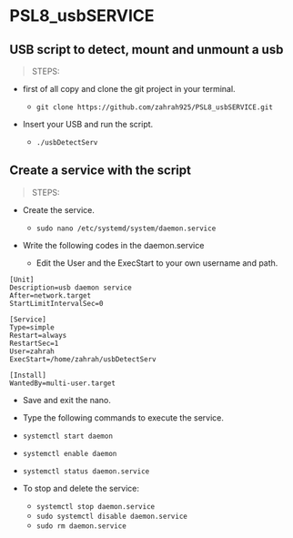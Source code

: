# PSL8_usbSERVICE
## USB script to detect, mount and unmount a usb

> STEPS:

- first of all copy and clone the git project in your terminal.

  - `git clone https://github.com/zahrah925/PSL8_usbSERVICE.git`
  
- Insert your USB and run the script.

  - `./usbDetectServ`


## Create a service with the script

> STEPS:

- Create the service.

  - `sudo nano /etc/systemd/system/daemon.service`

- Write the following codes in the daemon.service
  - Edit the User and the ExecStart to your own username and path.
```
[Unit]
Description=usb daemon service
After=network.target
StartLimitIntervalSec=0

[Service]
Type=simple
Restart=always
RestartSec=1
User=zahrah
ExecStart=/home/zahrah/usbDetectServ

[Install]
WantedBy=multi-user.target
```

- Save and exit the nano.


-  Type the following commands to execute the service.

  - `systemctl start daemon`  
  - `systemctl enable daemon`
  - `systemctl status daemon.service`

- To stop and delete the service:

  - `systemctl stop daemon.service` 
  - `sudo systemctl disable daemon.service`
  - `sudo rm daemon.service`
  
  


